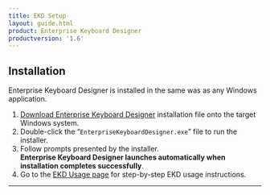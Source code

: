 ```yaml
---
title: EKD Setup
layout: guide.html
product: Enterprise Keyboard Designer
productversion: '1.6'
---
```


## Installation
Enterprise Keyboard Designer is installed in the same was as any Windows application. 

1. [Download Enterprise Keyboard Designer](../../download) installation file onto the target Windows system. 
2. Double-click the “`EnterpriseKeyboardDesigner.exe`” file to run the installer.
3. Follow prompts presented by the installer. <br>**Enterprise Keyboard Designer launches automatically when installation completes successfully**.
4. Go to the [EKD Usage page](../usage) for step-by-step EKD usage instructions. 

-----